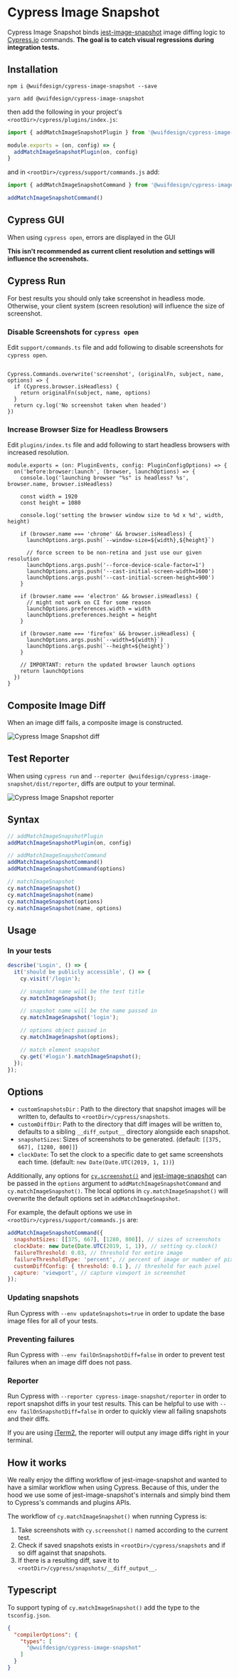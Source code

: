 # Cypress Image Snapshot

Cypress Image Snapshot binds [jest-image-snapshot](https://github.com/americanexpress/jest-image-snapshot) image diffing logic to [Cypress.io](https://cypress.io) commands. **The goal is to catch visual regressions during integration tests.**

## Installation

```
npm i @wuifdesign/cypress-image-snapshot --save

yarn add @wuifdesign/cypress-image-snapshot
```

then add the following in your project's `<rootDir>/cypress/plugins/index.js`:

```js
import { addMatchImageSnapshotPlugin } from '@wuifdesign/cypress-image-snapshot/dist/plugin'

module.exports = (on, config) => {
  addMatchImageSnapshotPlugin(on, config)
}
```

and in `<rootDir>/cypress/support/commands.js` add:

```js
import { addMatchImageSnapshotCommand } from '@wuifdesign/cypress-image-snapshot/dist/command'

addMatchImageSnapshotCommand()
```

## Cypress GUI

When using `cypress open`, errors are displayed in the GUI 

**This isn't recommended as current client resolution and settings will influence the screenshots.**

## Cypress Run

For best results you should only take screenshot in headless mode. Otherwise, your client system (screen resolution) will influence the size of screenshot.

### Disable Screenshots for `cypress open`

Edit `support/commands.ts` file and add following to disable screenshots for `cypress open`.

```

Cypress.Commands.overwrite('screenshot', (originalFn, subject, name, options) => {
  if (Cypress.browser.isHeadless) {
    return originalFn(subject, name, options)
  }
  return cy.log('No screenshot taken when headed')
})

```

### Increase Browser Size for Headless Browsers

Edit `plugins/index.ts` file and add following to start headless browsers with increased resolution.

```
module.exports = (on: PluginEvents, config: PluginConfigOptions) => {
  on('before:browser:launch', (browser, launchOptions) => {
    console.log('launching browser "%s" is headless? %s', browser.name, browser.isHeadless)

    const width = 1920
    const height = 1080

    console.log('setting the browser window size to %d x %d', width, height)

    if (browser.name === 'chrome' && browser.isHeadless) {
      launchOptions.args.push(`--window-size=${width},${height}`)

      // force screen to be non-retina and just use our given resolution
      launchOptions.args.push('--force-device-scale-factor=1')
      launchOptions.args.push('--cast-initial-screen-width=1600')
      launchOptions.args.push('--cast-initial-screen-height=900')
    }

    if (browser.name === 'electron' && browser.isHeadless) {
      // might not work on CI for some reason
      launchOptions.preferences.width = width
      launchOptions.preferences.height = height
    }

    if (browser.name === 'firefox' && browser.isHeadless) {
      launchOptions.args.push(`--width=${width}`)
      launchOptions.args.push(`--height=${height}`)
    }

    // IMPORTANT: return the updated browser launch options
    return launchOptions
  })
}
```

## Composite Image Diff

When an image diff fails, a composite image is constructed.

![Cypress Image Snapshot diff](./docs/diff.png)

## Test Reporter

When using `cypress run` and `--reporter @wuifdesign/cypress-image-snapshot/dist/reporter`, diffs are output to your terminal.

![Cypress Image Snapshot reporter](./docs/diff-reporter.png)

## Syntax

```js
// addMatchImageSnapshotPlugin
addMatchImageSnapshotPlugin(on, config)

// addMatchImageSnapshotCommand
addMatchImageSnapshotCommand()
addMatchImageSnapshotCommand(options)

// matchImageSnapshot
cy.matchImageSnapshot()
cy.matchImageSnapshot(name)
cy.matchImageSnapshot(options)
cy.matchImageSnapshot(name, options)
```

## Usage

### In your tests

```js
describe('Login', () => {
  it('should be publicly accessible', () => {
    cy.visit('/login');

    // snapshot name will be the test title
    cy.matchImageSnapshot();

    // snapshot name will be the name passed in
    cy.matchImageSnapshot('login');

    // options object passed in
    cy.matchImageSnapshot(options);

    // match element snapshot
    cy.get('#login').matchImageSnapshot();
  });
});
```

## Options

- `customSnapshotsDir` : Path to the directory that snapshot images will be written to, defaults to `<rootDir>/cypress/snapshots`.
- `customDiffDir`: Path to the directory that diff images will be written to, defaults to a sibling `__diff_output__` directory alongside each snapshot.
- `snapshotSizes`: Sizes of screenshots to be generated. (default: `[[375, 667], [1280, 800]]`)
- `clockDate`: To set the clock to a specific date to get same screenshots each time. (default: `new Date(Date.UTC(2019, 1, 1))`)

Additionally, any options for [`cy.screenshot()`](https://docs.cypress.io/api/commands/screenshot.html#Arguments) and [jest-image-snapshot](https://github.com/americanexpress/jest-image-snapshot#optional-configuration) can be passed in the `options` argument to `addMatchImageSnapshotCommand` and `cy.matchImageSnapshot()`. The local options in `cy.matchImageSnapshot()` will overwrite the default options set in `addMatchImageSnapshot`.

For example, the default options we use in `<rootDir>/cypress/support/commands.js` are:

```js
addMatchImageSnapshotCommand({
  snapshotSizes: [[375, 667], [1280, 800]], // sizes of screenshots
  clockDate: new Date(Date.UTC(2019, 1, 1)), // setting cy.clock()
  failureThreshold: 0.03, // threshold for entire image
  failureThresholdType: 'percent', // percent of image or number of pixels
  customDiffConfig: { threshold: 0.1 }, // threshold for each pixel
  capture: 'viewport', // capture viewport in screenshot
});
```

### Updating snapshots

Run Cypress with `--env updateSnapshots=true` in order to update the base image files for all of your tests.

### Preventing failures

Run Cypress with `--env failOnSnapshotDiff=false` in order to prevent test failures when an image diff does not pass.

### Reporter

Run Cypress with `--reporter cypress-image-snapshot/reporter` in order to report snapshot diffs in your test results. This can be helpful to use with `--env failOnSnapshotDiff=false` in order to quickly view all failing snapshots and their diffs.

If you are using [iTerm2](https://www.iterm2.com/version3.html), the reporter will output any image diffs right in your terminal.

## How it works

We really enjoy the diffing workflow of jest-image-snapshot and wanted to have a similar workflow when using Cypress. Because of this, under the hood we use some of jest-image-snapshot's internals and simply bind them to Cypress's commands and plugins APIs.

The workflow of `cy.matchImageSnapshot()` when running Cypress is:

1.  Take screenshots with `cy.screenshot()` named according to the current test.
2.  Check if saved snapshots exists in `<rootDir>/cypress/snapshots` and if so diff against that snapshots.
3.  If there is a resulting diff, save it to `<rootDir>/cypress/snapshots/__diff_output__`.

## Typescript

To support typing of `cy.matchImageSnapshot()` add the type to the `tsconfig.json`.

```json
{
  "compilerOptions": {
    "types": [
      "@wuifdesign/cypress-image-snapshot"
    ]
  }
}

```
